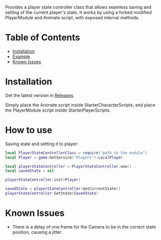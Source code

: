 Provides a player state controller class that allows seamless saving and setting of the current player's state. It works by using a forked modified PlayerModule and Animate script, with exposed internal methods.

# Table of Contents
* [Installation](#installation)
* [Example](#how-to-use)
* [Known Issues](#known-issues)

# Installation

Get the latest version in [Releases](https://github.com/cynkeyo/player-state-controller/releases/).

Simply place the Animate script inside StarterCharacterScripts, and place the PlayerModule script inside StarterPlayerScripts.

# How to use

Saving state and setting it to player:
```lua
local PlayerStateControllerClass = require("path to the module")
local Player = game:GetService("Players").LocalPlayer

local playerStateController = PlayerStateController.new()
local savedState = nil

playerStateController:init(Player)

savedState = playerStateController:GetCurrentState()
playerStateController:SetState(SavedState)
```

# Known Issues

* There is a delay of one frame for the Camera to be in the correct state position, causing a jitter.